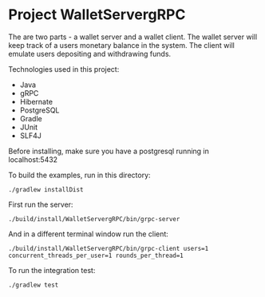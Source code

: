 # Project WalletServergRPC

The are two parts - a wallet server and a wallet client. The wallet server will keep track of a users monetary balance in the system. The client will emulate users depositing and withdrawing funds.

Technologies used in this project:
* Java
* gRPC
* Hibernate
* PostgreSQL
* Gradle
* JUnit
* SLF4J

Before installing, make sure you have a postgresql running in localhost:5432


To build the examples, run in this directory:

	./gradlew installDist

First run the server:

	./build/install/WalletServergRPC/bin/grpc-server

And in a different terminal window run the client:

	./build/install/WalletServergRPC/bin/grpc-client users=1 concurrent_threads_per_user=1 rounds_per_thread=1
	

To run the integration test:

	./gradlew test
